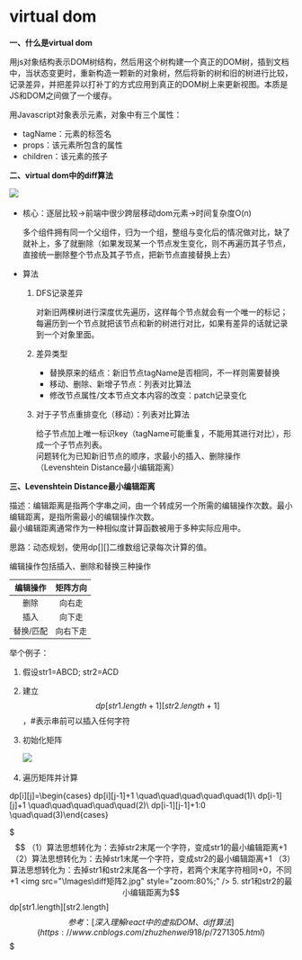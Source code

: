 # virtual dom

**一、什么是virtual dom**

用js对象结构表示DOM树结构，然后用这个树构建一个真正的DOM树，插到文档中，当状态变更时，重新构造一颗新的对象树，然后将新的树和旧的树进行比较，记录差异，并把差异以打补丁的方式应用到真正的DOM树上来更新视图。本质是JS和DOM之间做了一个缓存。

用Javascript对象表示元素，对象中有三个属性：

* tagName：元素的标签名
* props：该元素所包含的属性
* children：该元素的孩子

**二、virtual dom中的diff算法**

![](../Chapter7/Images/diff%E7%AE%97%E6%B3%95.jpg)

*   核心：逐层比较→前端中很少跨层移动dom元素→时间复杂度O(n)

    多个组件拥有同一个父组件，归为一个组，整组与变化后的情况做对比，缺了就补上，多了就删除（如果发现某一个节点发生变化，则不再遍历其子节点，直接统一删除整个节点及其子节点，把新节点直接替换上去）
* 算法
  1.  DFS记录差异

      对新旧两棵树进行深度优先遍历，这样每个节点就会有一个唯一的标记；每遍历到一个节点就把该节点和新的树进行对比，如果有差异的话就记录到一个对象里面。
  2. 差异类型
     * 替换原来的结点：新旧节点tagName是否相同，不一样则需要替换
     * 移动、删除、新增子节点：列表对比算法
     * 修改节点属性/文本节点文本内容的改变：patch记录变化
  3.  对于子节点重排变化（移动）：列表对比算法

      给子节点加上唯一标识key（tagName可能重复，不能用其进行对比），形成一个子节点列表。\
      问题转化为已知新旧节点的顺序，求最小的插入、删除操作（Levenshtein Distance最小编辑距离）

**三、Levenshtein Distance最小编辑距离**

描述：编辑距离是指两个字串之间，由一个转成另一个所需的编辑操作次数。最小编辑距离，是指所需最小的编辑操作次数。\
最小编辑距离通常作为一种相似度计算函数被用于多种实际应用中。

思路：动态规划，使用dp\[]\[]二维数组记录每次计算的值。

编辑操作包括插入、删除和替换三种操作

|  编辑操作 | 矩阵方向 |
| :---: | :--: |
|   删除  |  向右走 |
|   插入  |  向下走 |
| 替换/匹配 | 向右下走 |

举个例子：

1. 假设str1=ABCD; str2=ACD
2. 建立$$dp[str1.length+1][str2.length+1]$$，#表示串前可以插入任何字符
3.  初始化矩阵

    ![](../Chapter7/Images/diff%E7%9F%A9%E9%98%B51.jpg)
4. 遍历矩阵并计算

dp\[i]\[j]=\begin{cases} dp\[i]\[j-1]+1 \quad\quad\quad\quad\quad(1)\ dp\[i-1]\[j]+1 \quad\quad\quad\quad\quad(2)\ dp\[i-1]\[j-1]+1:0 \quad\quad(3)\end{cases}

$$$
（1）算法思想转化为：去掉str2末尾一个字符，变成str1的最小编辑距离+1 （2）算法思想转化为：去掉str1末尾一个字符，变成str2的最小编辑距离+1 （3）算法思想转化为：去掉str1和str2末尾各一个字符，若两个末尾字符相同+0，不同+1 <img src="\Images\diff矩阵2.jpg" style="zoom:80%;" /> 5. str1和str2的最小编辑距离为$$dp[str1.length][str2.length]$$ 参考：[深入理解react中的虚拟DOM、diff算法](https://www.cnblogs.com/zhuzhenwei918/p/7271305.html)
$$$
